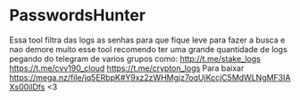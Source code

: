 # PasswordsHunter

Essa tool filtra das logs as senhas para que fique leve para fazer a busca e nao demore muito 
esse tool recomendo ter uma grande quantidade de logs pegando do telegram de varios grupos como:
http://t.me/stake_logs
https://t.me/cvv190_cloud
https://t.me/crypton_logs
Para baixar https://mega.nz/file/jq5ERbpK#Y9xz2zWHMgjz7oqUjKccjC5MdWLNgMF3IAXs00ilDfs 
<3
